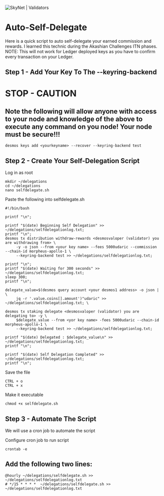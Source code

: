 ![SkyNet | Validators](http://skynet.paullovette.com/wp-content/uploads/2021/03/SkyNet-Full-Logo-1500x500-Twitter-Cover.png)

# Auto-Self-Delegate

Here is a quick script to auto self-delegate your earned commission and rewards.  I learned this technic during the Akashian Challenges ITN phases.  NOTE: This will not work for Ledger deployed keys as you have to confirm every transaction on your Ledger.

## Step 1 - Add Your Key To The --keyring-backend

# STOP - CAUTION
## Note the following will allow anyone with access to your node and knowledge of the above to execute any command on you node!  Your node must be secure!!!

```  
desmos keys add <yourkeyname> --recover --keyring-backend test  
```  
## Step 2 - Create Your Self-Delegation Script
Log in as root
```  
mkdir ~/delegations 
cd ~/delegations
nano selfdelegate.sh
```
Paste the following into selfdelegate.sh  
```  
#!/bin/bash  
  
printf "\n";  
  
printf "$(date) Beginning Self Delegation" >> ~/delegations/selfdelegationlog.txt;  
printf "\n";  
desmos tx distribution withdraw-rewards <desmosvaloper (validator) you are withdrawing from> \  
     -y -o json --from <your key name> --fees 5000udaric --commission --chain-id morpheus-apollo-1 \  
     --keyring-backend test >> ~/delegations/selfdelegationlog.txt;
  
printf "\n";  
printf "$(date) Waiting for 300 seconds" >> ~/delegations/selfdelegationlog.txt;  
sleep 300;  
printf "\n";  
  
delegate_value=$(desmos query account <your desmos1 address> -o json | \  
     jq -r '.value.coins[].amount')"udaric" >> ~/delegations/selfdelegationlog.txt; \  
     
desmos tx staking delegate <desmosvaloper (validator) you are delegating to> -y \  
     $delegate_value --from <yor key name> -fees 5000udaric --chain-id morpheus-apollo-1 \  
     --keyring-backend test >> ~/delegations/selfdelegationlog.txt;  
  
printf "$(date) Delegated : $delegate_value\n" >> ~/delegations/selfdelegationlog.txt;  
printf "\n";  
  
printf "$(date) Self Delegation Completed" >> ~/delegations/selfdelegationlog.txt;  
printf "\n";  
```  
Save the file
```  
CTRL + o  
CTRL + x
```
Make it executable
```  
chmod +x selfdelegate.sh  
```  
## Step 3 - Automate The Script
We will use a cron job to automate the script

Configure cron job to run script  
```  
crontab -e   
```
## Add the following two lines:
```
@hourly ~/delegations/selfdelegate.sh >> ~/delegations/selfdelegationlog.txt  
# */15 * * * *  ~/delegations/selfdelegate.sh >> ~/delegations/selfdelegationlog.txt  
```  
